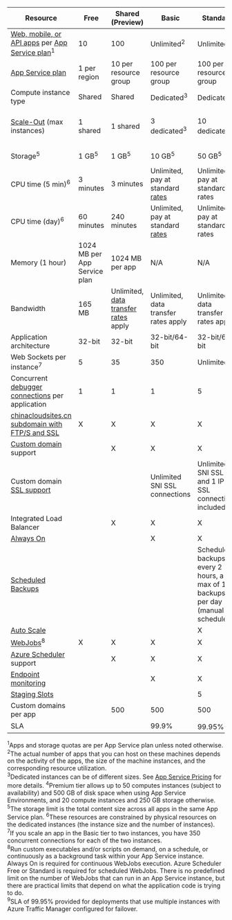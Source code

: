| Resource | Free | Shared (Preview) | Basic | Standard | Premium (Preview)</th> |
| --- | --- | --- | --- | --- | --- |
| [Web, mobile, or API apps](/app-service/) per [App Service plan](../articles/app-service/azure-web-sites-web-hosting-plans-in-depth-overview.md)<sup>1</sup> |10 |100 |Unlimited<sup>2</sup> |Unlimited<sup>2</sup> |Unlimited<sup>2</sup> |
| [App Service plan](../articles/app-service/azure-web-sites-web-hosting-plans-in-depth-overview.md) |1 per region |10 per resource group |100 per resource group |100 per resource group |100 per resource group |
| Compute instance type |Shared |Shared |Dedicated<sup>3</sup> |Dedicated<sup>3</sup> |Dedicated<sup>3</sup></p> |
| [Scale-Out](../articles/app-service/web-sites-scale.md) (max instances) |1 shared |1 shared |3 dedicated<sup>3</sup> |10 dedicated<sup>3</sup> |20 dedicated (50 in ASE)<sup>3,4</sup> |
| Storage<sup>5</sup> |1 GB<sup>5</sup> |1 GB<sup>5</sup> |10 GB<sup>5</sup> |50 GB<sup>5</sup> |500 GB<sup>4,5</sup></p> |
| CPU time (5 min)<sup>6</sup> |3 minutes |3 minutes |Unlimited, pay at standard [rates](https://www.azure.cn/pricing/details/app-service/)</a> |Unlimited, pay at standard rates |Unlimited, pay at standard rates |
| CPU time (day)<sup>6</sup> |60 minutes |240 minutes |Unlimited, pay at standard [rates](https://www.azure.cn/pricing/details/app-service/)</a> |Unlimited, pay at standard rates |Unlimited, pay at standard rates |
| Memory (1 hour) |1024 MB per App Service plan |1024 MB per app |N/A |N/A |N/A |
| Bandwidth |165 MB |Unlimited, [data transfer rates](https://www.azure.cn/pricing/details/data-transfer/) apply |Unlimited, data transfer rates apply |Unlimited, data transfer rates apply |Unlimited, data transfer rates apply |
| Application architecture |32-bit |32-bit |32-bit/64-bit |32-bit/64-bit |32-bit/64-bit |
| Web Sockets per instance<sup>7</sup> |5 |35 |350 |Unlimited |Unlimited |
| Concurrent [debugger connections](../articles/app-service/web-sites-dotnet-troubleshoot-visual-studio.md) per application |1 |1 |1 |5 |5 |
| [chinacloudsites.cn subdomain with FTP/S and SSL](../articles/app-service/app-service-web-tutorial-custom-ssl.md) |X |X |X |X |X |
| [Custom domain](../articles/app-service/app-service-web-tutorial-custom-domain.md) support | |X |X |X |X |
| Custom domain [SSL support](../articles/app-service/app-service-web-tutorial-custom-ssl.md) | | |Unlimited SNI SSL connections |Unlimited SNI SSL and 1 IP SSL connections included |Unlimited SNI SSL and 1 IP SSL connections included |
| Integrated Load Balancer | |X |X |X |X |
| [Always On](../articles/app-service/web-sites-configure.md) | | |X |X |X |
| [Scheduled Backups](../articles/app-service/web-sites-backup.md) | | | | Scheduled backups every 2 hours, a max of 12 backups per day (manual + scheduled) | Scheduled backups every hour, a max of 50 backups per day (manual + scheduled) |
| [Auto Scale](../articles/app-service/web-sites-scale.md) | | | |X |X |
| [WebJobs](../articles/app-service/web-sites-create-web-jobs.md)<sup>8</sup> |X |X |X |X |X |
| [Azure Scheduler](/scheduler/) support | |X |X |X |X |
| [Endpoint monitoring](../articles/app-service/web-sites-monitor.md) | | |X |X |X |
| [Staging Slots](../articles/app-service/web-sites-staged-publishing.md) | | | |5 |20 |
| Custom domains per app</a> | |500 |500 |500 |500 |
| SLA | |<p> |99.9% |99.95%<sup>10</sup> |99.95%<sup>9</sup> |

<sup>1</sup>Apps and storage quotas are per App Service plan unless noted otherwise.  
<sup>2</sup>The actual number of apps that you can host on these machines depends on the activity of the apps, the size of the machine instances, and the corresponding resource utilization.  
<sup>3</sup>Dedicated instances can be of different sizes. See [App Service Pricing](https://www.azure.cn/pricing/details/app-service/) for more details.
<sup>4</sup>Premium tier allows up to 50 computes instances (subject to availability) and 500 GB of disk space when using App Service Environments, and 20 compute instances and 250 GB storage otherwise.  
<sup>5</sup>The storage limit is the total content size across all apps in the
same App Service plan.
<sup>6</sup>These resources are constrained by physical resources on the dedicated instances (the instance size and the number of instances).  
<sup>7</sup>If you scale an app in the Basic tier to two instances, you have 350 concurrent connections for each of the two instances.  
<sup>8</sup>Run custom executables and/or scripts on demand, on a schedule, or continuously as a background task within your App Service instance. Always On is required for continuous WebJobs execution. Azure Scheduler Free or Standard is required for scheduled WebJobs. There is no predefined limit on the number of WebJobs that can run in an App Service instance, but there are practical limits that depend on what the application code is trying to do.   
<sup>9</sup>SLA of 99.95% provided for deployments that use multiple instances with Azure Traffic Manager configured for failover.  


<!-- ms.date: 10/26/2017 -->
